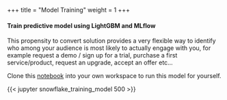 +++
title = "Model Training"
weight = 1
+++

#### Train predictive model using LightGBM and MLflow

This propensity to convert solution provides a very flexible way to identify who among your audience is most likely to actually engage with you, for example request a demo / sign up for a trial, purchase a first service/product, request an upgrade, accept an offer etc…

Clone this [notebook](https://github.com/snowplow/composable-cdp-with-predictive-ml-modeling-accelerator/blob/main/content/predictive_ml_models/static/snowflake_training_model.ipynb) into your own workspace to run this model for yourself.

{{< jupyter snowflake_training_model 500 >}}
